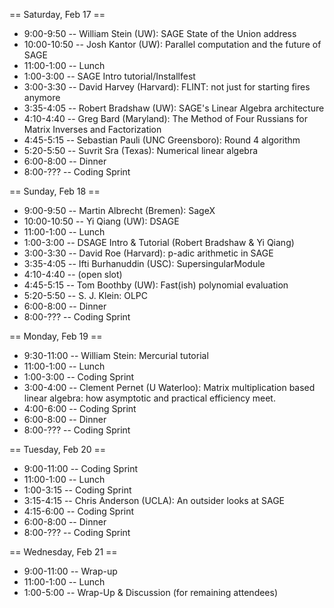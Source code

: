 == Saturday, Feb 17 ==

 * 9:00-9:50 -- William Stein (UW): SAGE State of the Union address
 * 10:00-10:50 -- Josh Kantor (UW): Parallel computation and the future of SAGE
 * 11:00-1:00 -- Lunch
 * 1:00-3:00 -- SAGE Intro tutorial/Installfest
 * 3:00-3:30 -- David Harvey (Harvard): FLINT: not just for starting fires anymore
 * 3:35-4:05 -- Robert Bradshaw (UW): SAGE's Linear Algebra architecture
 * 4:10-4:40 -- Greg Bard (Maryland): The Method of Four Russians for Matrix Inverses and Factorization
 * 4:45-5:15 -- Sebastian Pauli (UNC Greensboro): Round 4 algorithm
 * 5:20-5:50 -- Suvrit Sra (Texas): Numerical linear algebra
 * 6:00-8:00 -- Dinner
 * 8:00-??? -- Coding Sprint

== Sunday, Feb 18 ==

 * 9:00-9:50 -- Martin Albrecht (Bremen): SageX
 * 10:00-10:50 -- Yi Qiang (UW): DSAGE
 * 11:00-1:00 -- Lunch
 * 1:00-3:00 -- DSAGE Intro & Tutorial (Robert Bradshaw & Yi Qiang)
 * 3:00-3:30 -- David Roe (Harvard): p-adic arithmetic in SAGE
 * 3:35-4:05 -- Ifti Burhanuddin (USC): SupersingularModule
 * 4:10-4:40 -- (open slot)
 * 4:45-5:15 -- Tom Boothby (UW): Fast(ish) polynomial evaluation
 * 5:20-5:50 -- S. J. Klein: OLPC
 * 6:00-8:00 -- Dinner
 * 8:00-??? -- Coding Sprint

== Monday, Feb 19 ==

 * 9:30-11:00 -- William Stein: Mercurial tutorial
 * 11:00-1:00 -- Lunch
 * 1:00-3:00 -- Coding Sprint
 * 3:00-4:00 -- Clement Pernet (U Waterloo): Matrix multiplication based linear algebra: how asymptotic and practical efficiency meet.
 * 4:00-6:00 -- Coding Sprint
 * 6:00-8:00 -- Dinner
 * 8:00-??? -- Coding Sprint

== Tuesday, Feb 20 ==

 * 9:00-11:00 -- Coding Sprint
 * 11:00-1:00 -- Lunch
 * 1:00-3:15 -- Coding Sprint
 * 3:15-4:15 -- Chris Anderson (UCLA): An outsider looks at SAGE
 * 4:15-6:00 -- Coding Sprint
 * 6:00-8:00 -- Dinner
 * 8:00-??? -- Coding Sprint

== Wednesday, Feb 21 ==

 * 9:00-11:00 -- Wrap-up
 * 11:00-1:00 -- Lunch
 * 1:00-5:00 -- Wrap-Up & Discussion (for remaining attendees)

